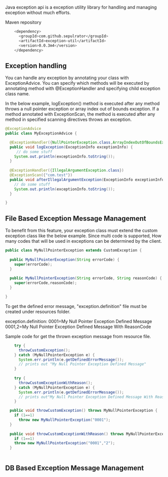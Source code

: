 Java exception api is a exception utility library for handling and managing exception without much efforts. 

Maven repository
```sh
    <dependency>
      <groupId>com.github.sepulrator</groupId>
      <artifactId>exception-util</artifactId>
      <version>0.0.3m4</version>
    </dependency>
```

## Exception handling
You can handle any exception by annotating your class with ExceptionAdvice. You can specify which methods will be executed by annotating method with @ExceptionHandler and specifying child exception class name. 

In the below example, logException() method is executed after any method throws a null pointer exception or array index out of bounds exception. 
If a method annotated with ExceptionScan, the method is executed after any method in specified scanning directives throws an exception.

```java
@ExceptionAdvice
public class MyExceptionAdvice {

  @ExceptionHandler({NullPointerException.class,ArrayIndexOutOfBoundsException.class})
  public void logException(ExceptionInfo exceptionInfo) {
     // do some stuff
    System.out.println(exceptionInfo.toString());
  }
  
  @ExceptionHandler({IllegalArgumentException.class})
  @ExceptionScan({"com.test"})
  public void afterIllegalArgumentException(ExceptionInfo exceptionInfo) {
    // do some stuff
    System.out.println(exceptionInfo.toString());
  }

}
```


## File Based Exception Message Management
To benefit from this feature, your exception class must extend the custom exception class like the below example. 
Since multi code is supported, How many codes that will be used in exceptions can be determined by the client. 
```java
public class MyNullPointerException extends CustomException {
  
  public MyNullPointerException(String errorCode) {
    super(errorCode);
  }
  
  public MyNullPointerException(String errorCode, String reasonCode) {
    super(errorCode,reasonCode);
  }

}
```
To get the defined error message, "exception.definition" file must be created under resources folder. 

exception.definition:
0001=My Null Pointer Exception Defined Message
0001,2=My Null Pointer Exception Defined Message With ReasonCode

Sample code for get the thrown exception message from resource file.
```java
    try {
      throwCustomException();
    } catch (MyNullPointerException e) {
      System.err.println(e.getDefinedErrorMessage());
      // prints out "My Null Pointer Exception Defined Message"
    }
    
    try {
      throwCustomExceptionWithReason();
    } catch (MyNullPointerException e) {
      System.err.println(e.getDefinedErrorMessage());
      // prints out"My Null Pointer Exception Defined Message With ReasonCode"
    }

  public void throwCustomException() throws MyNullPointerException {
    if (1==1)
      throw new MyNullPointerException("0001");
  }
  
  public void throwCustomExceptionWithReason() throws MyNullPointerException {
    if (1==1)
    throw new MyNullPointerException("0001","2");
  }
  
```  
  

## DB Based Exception Message Management


